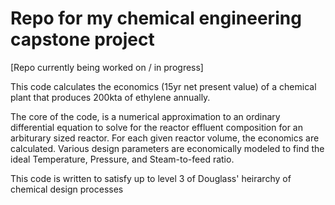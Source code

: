 # Repo for my chemical engineering capstone project 

[Repo currently being worked on / in progress]

This code calculates the economics (15yr net present value) of a chemical plant
that produces 200kta of ethylene annually. 

The core of the code, is a numerical approximation to an ordinary differential equation 
to solve for the reactor effluent composition for an arbiturary sized reactor. For each given 
reactor volume, the economics are calculated. Various design parameters are economically
modeled to find the ideal Temperature, Pressure, and Steam-to-feed ratio. 

This code is written to satisfy up to level 3 of Douglass' heirarchy of chemical 
design processes 
